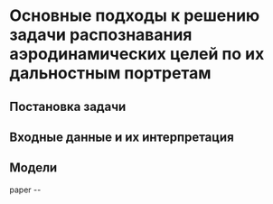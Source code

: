 # Основные подходы к решению задачи распознавания аэродинамических целей по их дальностным портретам

## Постановка задачи



## Входные данные и их интерпретация



## Модели

paper -- []()
